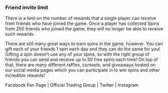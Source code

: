 ### Friend invite limit
There is a limit on the number of rewards that a single player can receive from friends who have joined the game. Once a player has collected Spins from 250 friends who joined the game, they will no longer be able to receive such rewards. 

There are still many great ways to earn spins in the game, however. You can gift each of your friends 1 spin each day and they can do the same for you! Gifting a spin doesn’t use any of your spins, so with the right group of friends you can send and receive up to 50 free spins each time!
On top of that, there are many different raffles, contests, and giveaways hosted on our social media pages which you can participate in to win spins and other incredible rewards!

Facebook Fan Page | Official Trading Group | Twitter | Instagram
